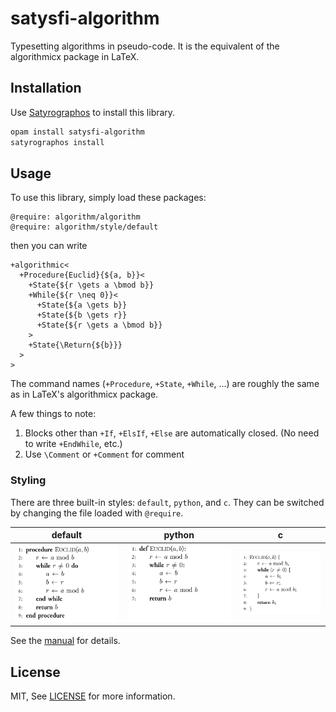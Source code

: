 # satysfi-algorithm

Typesetting algorithms in pseudo-code. It is the equivalent of the algorithmicx package in LaTeX.

## Installation

Use [Satyrographos](https://github.com/na4zagin3/satyrographos) to install this library.

```sh
opam install satysfi-algorithm
satyrographos install
```

## Usage

To use this library, simply load these packages:

```satysfi
@require: algorithm/algorithm
@require: algorithm/style/default
```

then you can write

```satysfi
+algorithmic<
  +Procedure{Euclid}{${a, b}}<
    +State{${r \gets a \bmod b}}
    +While{${r \neq 0}}<
      +State{${a \gets b}}
      +State{${b \gets r}}
      +State{${r \gets a \bmod b}}
    >
    +State{\Return{${b}}}
  >
>
```

The command names (`+Procedure`, `+State`, `+While`, ...) are roughly the same as in LaTeX's algorithmicx package.

A few things to note:

1. Blocks other than `+If`, `+ElsIf`, `+Else` are automatically closed. (No need to write `+EndWhile`, etc.)
2. Use `\Comment` or `+Comment` for comment

### Styling

There are three built-in styles: `default`, `python`, and `c`. They can be switched by changing the file loaded with `@require`.

| default | python | c |
|:-------:|:------:|:-:|
|![euclid default](media/euclid-default.png)|![euclid python](media/euclid-python.png)|![euclid c](media/euclid-c.png)|

See the [manual](doc/manual.pdf) for details.

## License

MIT, See [LICENSE](./LICENSE) for more information.

